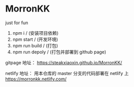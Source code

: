 # MorronKK

just for fun

1. npm i / (安装项目依赖)
2. npm start / (开发环境)
3. npm run build / (打包)
4. npm run depoly / (打包并部署到 github page)

gitpage 地址：
https://steakxiaoxin.github.io/MorronKK/

netlify 地址：
用本仓库的 master 分支的代码部署在 netlify 上
https://morronkk.netlify.com/
